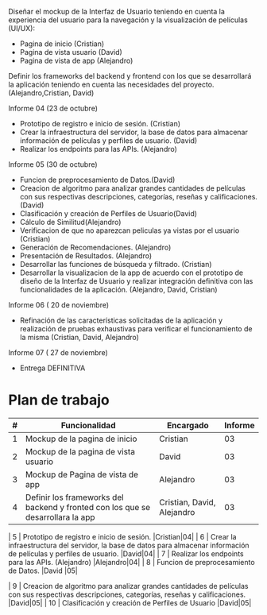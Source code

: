 Diseñar el mockup de la Interfaz de Usuario teniendo en cuenta la experiencia del usuario para la navegación y la visualización de películas (UI/UX):

- Pagina de inicio (Cristian)
- Pagina de vista usuario (David)
- Pagina de vista de app (Alejandro)

Definir los frameworks del backend y frontend con los que se desarrollará la aplicación teniendo en cuenta las necesidades del proyecto. (Alejandro,Cristian, David)

Informe 04 (23 de octubre)


- Prototipo de registro e inicio de sesión. (Cristian)
- Crear la infraestructura del servidor, la base de datos para almacenar información de películas y perfiles de usuario. (David)
- Realizar los endpoints para las APIs. (Alejandro)

Informe 05 (30 de octubre)


- Funcion de preprocesamiento de Datos.(David)
- Creacion de algoritmo para analizar grandes cantidades de películas con sus respectivas descripciones, categorías, reseñas y calificaciones. (David)
- Clasificación y creación de Perfiles de Usuario(David)
- Cálculo de Similitud(Alejandro)
- Verificacion de que no aparezcan peliculas ya vistas por el usuario (Cristian)
- Generación de Recomendaciones. (Alejandro)
- Presentación de Resultados. (Alejandro)
- Desarrollar las funciones de búsqueda y filtrado. (Cristian)
- Desarrollar la visualizacion de la app de acuerdo con el prototipo de diseño de la Interfaz de Usuario y realizar integración definitiva con las funcionalidades de la aplicación. (Alejandro, David, Cristian)

Informe 06 ( 20 de noviembre)


- Refinación de las características solicitadas de la aplicación y realización de pruebas exhaustivas para verificar el funcionamiento de la misma (Cristian, David, Alejandro)

Informe 07 ( 27 de noviembre)


- Entrega DEFINITIVA


# Plan de trabajo

| #  | Funcionalidad                                                                                                                                                  | Encargado | Informe |
|----|----------------------------------------------------------------------------------------------------------------------------------------------------------------|------------|---------|
| 1  | Mockup de la pagina de inicio                                                                                                                                  |Cristian|03|
| 2  | Mockup de la pagina de vista usuario                                                                                                                           |David|03|
| 3  | Mockup de Pagina de vista de app                                                                                                                               |Alejandro|03|
| 4  | Definir los frameworks del backend y fronted con los que se desarrollara la app                                                                                |Cristian, David, Alejandro|03|

| 5  | Prototipo de registro e inicio de sesión.                                                                                                                                  |Cristian|04|
| 6  | Crear la infraestructura del servidor, la base de datos para almacenar información de películas y perfiles de usuario.                                                                                                                           |David|04|
| 7  | Realizar los endpoints para las APIs. (Alejandro)                                                                                                                               |Alejandro|04|
| 8  | Funcion de preprocesamiento de Datos.                                                                               |David |05|

| 9  | Creacion de algoritmo para analizar grandes cantidades de películas con sus respectivas descripciones, categorías, reseñas y calificaciones.                                                                                                                                  |David|05|
| 10  | Clasificación y creación de Perfiles de Usuario                                                                                                                           |David|05|



